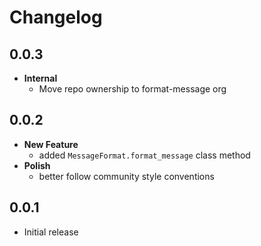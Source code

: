 # Changelog

## 0.0.3

* **Internal**
  * Move repo ownership to format-message org

## 0.0.2

* **New Feature**
  * added `MessageFormat.format_message` class method
* **Polish**
  * better follow community style conventions

## 0.0.1

* Initial release
